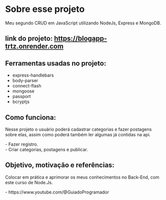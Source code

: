 <h1>Sobre esse projeto</h1>
<p>Meu segundo CRUD em JavaScript utilizando NodeJs, Express e  MongoDB.</p>

## link do projeto: https://blogapp-trtz.onrender.com
## Ferramentas usadas no projeto: 
- express-handlebars
- body-parser
- connect-flash
- mongoose
- passport
- bcryptjs

## Como funciona: 
<p>Nesse projeto o usuário poderá cadastrar categorias e fazer postagens sobre elas, assim como poderá também ler algumas já contidas na api.</p>
- Fazer registro.<br>
- Criar categorias, postagens e publicar.

## Objetivo, motivação e referências:
<p>Colocar em prática e aprimorar os meus conhecimentos no Back-End, com este  curso de Node.Js.</p>
- https://www.youtube.com/@GuiadoProgramador
